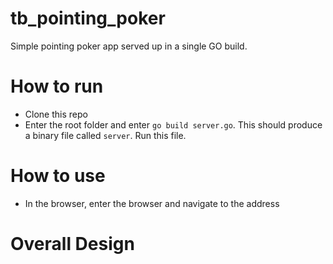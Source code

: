 # tb_pointing_poker
Simple pointing poker app served up in a single GO build.  

# How to run
- Clone this repo 
- Enter the root folder and enter `go build server.go`. This should produce a binary file called `server`. Run this file.

# How to use
- In the browser, enter the browser and navigate to the address  

# Overall Design
